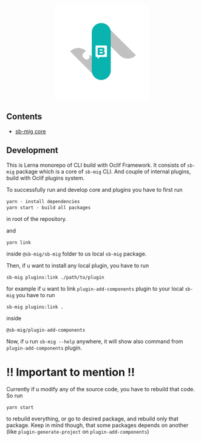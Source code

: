 <p align="center">
    <img width="250" height="250" src="./sb-mig-logo.png" alt="Logo" />
</p>

## Contents

- [sb-mig core](https://github.com/sb-mig/sb-mig/tree/master/%40sb-mig/sb-mig)




## Development
This is Lerna monorepo of CLI build with Oclif Framework. 
It consists of `sb-mig` package which is a core of `sb-mig` CLI. And couple of internal plugins, build with Oclif plugins system.

To successfully run and develop core and plugins you have to first run

```
yarn - install dependencies
yarn start - build all packages
```
in root of the repository.

and 

```
yarn link
```
inside `@sb-mig/sb-mig` folder to us local `sb-mig` package.

Then, if u want to install any local plugin, you have to run
```
sb-mig plugins:link ./path/to/plugin
```

for example if u want to link `plugin-add-components` plugin to your local `sb-mig` you have to run 

```
sb-mig plugins:link .
```

inside
```
@sb-mig/plugin-add-components
```

Now, if u run `sb-mig --help` anywhere, it will show also command from `plugin-add-components` plugin.

# !! Important to mention !!
Currently if u modify any of the source code, you have to rebuild that code.
So run

```
yarn start
```
to rebuild everything, or go to desired package, and rebuild only that package. Keep in mind though, that some packages depends on another (like `plugin-generate-project` on `plugin-add-components`)
